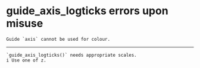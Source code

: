 # guide_axis_logticks errors upon misuse

    Guide `axis` cannot be used for colour.

---

    `guide_axis_logticks()` needs appropriate scales.
    i Use one of z.

